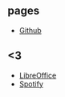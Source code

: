 ## pages

- [Github](https://github.com/dzhfrv)

## <3

- [LibreOffice](https://ru.libreoffice.org/)
- [Spotify](https://www.spotify.com)